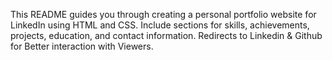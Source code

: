 This README guides you through creating a personal portfolio website for LinkedIn using HTML and CSS.
 Include sections for skills, achievements, projects, education, and contact information.
 Redirects to Linkedin & Github for Better interaction with Viewers.
